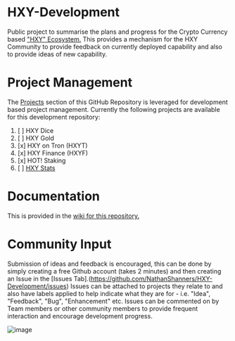 # HXY-Development
Public project to summarise the plans and progress for the Crypto Currency based ["HXY" Ecosystem.](https://hxy.business/)  This provides a mechanism for the HXY Community to provide feedback on currently deployed capability and also to provide ideas of new capability.

# Project Management
The [Projects](https://github.com/NathanShanners/HXY-Development/projects) section of this GitHub Repository is leveraged for development based project management.  Currently the following projects are available for this development repository:
  1. [ ] HXY Dice
  2. [ ] HXY Gold
  3. [x] HXY on Tron (HXYT)
  4. [x] HXY Finance (HXYF)
  5. [x] HOT! Staking
  6. [ ] [HXY Stats]((https://github.com/NathanShanners/HXY-Development/projects/1))

# Documentation
This is provided in the [wiki for this repository.](https://github.com/NathanShanners/HXY-Development/wiki)

# Community Input
Submission of ideas and feedback is encouraged, this can be done by simply creating a free Github account (takes 2 minutes) and then creating an Issue in the [Issues Tab].(https://github.com/NathanShanners/HXY-Development/issues)  Issues can be attached to projects they relate to and also have labels applied to help indicate what they are for - i.e. "Idea", "Feedback", "Bug", "Enhancement" etc.  Issues can be commented on by Team members or other community members to provide frequent interaction and encourage development progress.

![image](https://drive.google.com/uc?export=view&id=1cudvo5VQAh21rd-boLnhaos2iTKrAETu)

